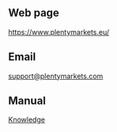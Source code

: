 ## Web page
 
https://www.plentymarkets.eu/
 
## Email
 
<a href="mailto:support@plentymarkets.com">support@plentymarkets.com</a>

## Manual

<a href="https://knowledge.plentymarkets.com/omni-channel/multi-channel/amazon/amazon-einrichten#4550" target="_blank">Knowledge</a>